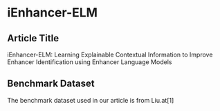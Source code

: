 # iEnhancer-ELM
## Article Title
iEnhancer-ELM: Learning Explainable Contextual Information to Improve Enhancer Identification using Enhancer Language Models

## Benchmark Dataset
The benchmark dataset used in our article is from Liu.at[1] 

